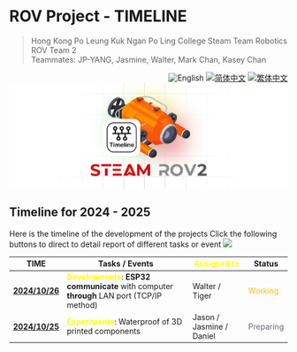 # ROV Project - TIMELINE
<link rel="stylesheet" type="text/css" href="./markdown-resource/fontawesome/all.min.css">
<link rel="stylesheet" type="text/css" href="./markdown-resource/fontawesome/fontawesome.min.css">
<link rel="stylesheet" type="text/css" href="./markdown-resource/fontawesome/brands.min.css">
<link rel="stylesheet" type="text/css" href="./markdown-resource/fontawesome/solid.min.css">
<link rel="stylesheet" type="text/css" href="./markdown-resource/fontawesome/regular.min.css">
<link rel="stylesheet" type="text/css" href="./markdown-resource/fontawesome/thin.min.css">
<link rel="stylesheet" type="text/css" href="./markdown-resource/fontawesome/light.min.css">
<link rel="stylesheet" type="text/css" href="./markdown-resource/fontawesome/duotone.min.css">
<link rel="stylesheet" type="text/css" href="./markdown-resource/fontawesome/sharp-solid.min.css">

> Hong Kong Po Leung Kuk Ngan Po Ling College Steam Team Robotics ROV Team 2 </br>
> Teammates: JP-YANG, Jasmine, Walter, Mark Chan, Kasey Chan
<div align="right">
<img src="https://img.shields.io/badge/-English-A31F34?style=for-the-badge" alt="English" />
<a title="zh-CN" href="README_zh-CN.md"><img src="https://img.shields.io/badge/-%E7%AE%80%E4%BD%93%E4%B8%AD%E6%96%87-545759?style=for-the-badge" alt="简体中文"></a>
<a title="zh-TW" href="README_zh-TW.md"><img src="https://img.shields.io/badge/-%E7%B9%81%E4%BD%93%E4%B8%AD%E6%96%87-545759?style=for-the-badge" alt="繁体中文"></a>
</div>
<img align="center" src="./markdown-resource/timline-c-ROV.png"alt="cover-ROV2">

## Timeline for 2024 - 2025
Here is the timeline of the development of the projects
Click the following buttons to direct to detail report of different tasks or event
<a href="./reports/TASK-BASED-REPORTS.md"><img src="https://img.shields.io/badge/-Task based reports-FFFF00?style=for-the-badge"></a>

| TIME                  | Tasks / Events                                                                                                          | <font color="#ffff00">Assigned to</font> | Status                               |
| --------------------- | ----------------------------------------------------------------------------------------------------------------------- | ---------------------------------------- | ------------------------------------ |
| **<u>2024/10/26</u>** | **<font color="#ffff00">Developments</font>**: **ESP32 communicate** with computer **through** LAN port (TCP/IP method) | Walter / Tiger                           | <font color="#ffc000">Working</font> |
| **<u>2024/10/25</u>** | **<font color="#ffff00">Experiments</font>**: Waterproof of 3D printed components                                       | Jason / Jasmine / Daniel                 | <font color="#646a73">Preparing</font>                            |
